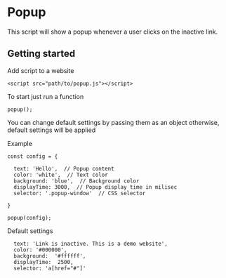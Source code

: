 # Popup

This script will show a popup whenever a user clicks on the inactive link.

## Getting started


Add script to a website

```
<script src="path/to/popup.js"></script>
```

To start just run a function

```
popup();
```

You can change default settings by passing them as an object
otherwise, default settings will be applied

Example

```
const config = {

  text: 'Hello',  // Popup content
  color: 'white',  // Text color
  background: 'blue',  // Background color
  displayTime: 3000,  // Popup display time in milisec
  selector: '.popup-window'  // CSS selector

}

popup(config);
```

Default settings

```
  text: 'Link is inactive. This is a demo website',
  color: '#000000',
  background:  '#ffffff',
  displayTime:  2500,
  selector: 'a[href="#"]'
```










